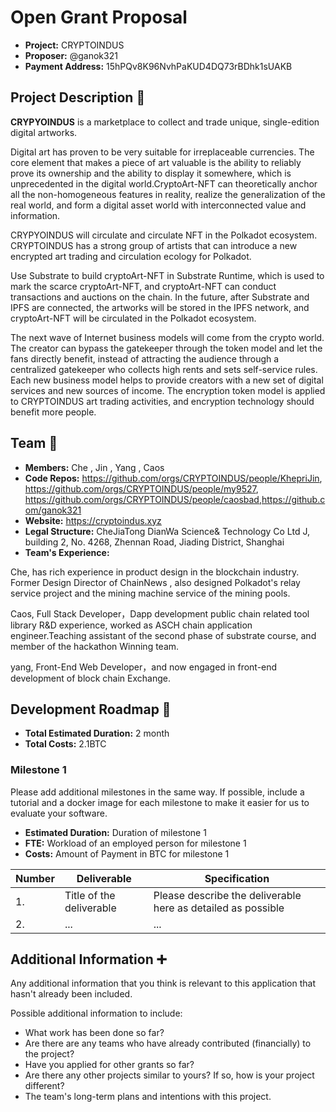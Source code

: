 # Open Grant Proposal

* **Project:** CRYPTOINDUS
* **Proposer:** @ganok321
* **Payment Address:** 15hPQv8K96NvhPaKUD4DQ73rBDhk1sUAKB

## Project Description :page_facing_up: 

**CRYPYOINDUS** is a marketplace to collect and trade unique, single-edition digital artworks.

Digital art has proven to be very suitable for irreplaceable currencies. The core element that makes a piece of art valuable is the ability to reliably prove its ownership and the ability to display it somewhere, which is unprecedented in the digital world.CryptoArt-NFT can theoretically anchor all the non-homogeneous features in reality, realize the generalization of the real world, and form a digital asset world with interconnected value and information.

CRYPYOINDUS will circulate and circulate NFT in the Polkadot ecosystem. CRYPTOINDUS has a strong group of artists that can introduce a new encrypted art trading and circulation ecology for Polkadot.

Use Substrate to build cryptoArt-NFT in Substrate Runtime, which is used to mark the scarce cryptoArt-NFT, and cryptoArt-NFT can conduct transactions and auctions on the chain. In the future, after Substrate and IPFS are connected, the artworks will be stored in the IPFS network, and cryptoArt-NFT will be circulated in the Polkadot ecosystem.

The next wave of Internet business models will come from the crypto world. The creator can bypass the gatekeeper through the token model and let the fans directly benefit, instead of attracting the audience through a centralized gatekeeper who collects high rents and sets self-service rules. Each new business model helps to provide creators with a new set of digital services and new sources of income. The encryption token model is applied to CRYPTOINDUS art trading activities, and encryption technology should benefit more people.

## Team :busts_in_silhouette:

* **Members:** Che , Jin , Yang , Caos
* **Code Repos:** https://github.com/orgs/CRYPTOINDUS/people/KhepriJin, https://github.com/orgs/CRYPTOINDUS/people/my9527, https://github.com/orgs/CRYPTOINDUS/people/caosbad,https://github.com/ganok321
* **Website:**	https://cryptoindus.xyz
* **Legal Structure:** CheJiaTong
DianWa Science& Technology Co Ltd 
J, building 2, No. 4268, Zhennan Road, Jiading District, Shanghai
* **Team's Experience:** 

Che, has rich experience in product design in the blockchain industry. Former Design Director of ChainNews ,  also designed Polkadot's relay service project and the mining machine service of the mining pools.

Caos, Full Stack Developer，Dapp development public chain related tool library R&D experience, worked as ASCH chain application engineer.Teaching assistant of the second phase of substrate course, and member of the hackathon Winning team.

yang, Front-End Web Developer，and now engaged in front-end development of block chain Exchange.

## Development Roadmap :nut_and_bolt: 

* **Total Estimated Duration:** 2 month
* **Total Costs:** 2.1BTC

### Milestone 1

Please add additional milestones in the same way. If possible, include a tutorial and a docker image for each milestone to make it easier for us to evaluate your software. 
* **Estimated Duration:** Duration of milestone 1 
* **FTE:**  Workload of an employed person for milestone 1
* **Costs:** Amount of Payment in BTC for milestone 1


| Number | Deliverable | Specification | 
| ------------- | ------------- | ------------- |
| 1. | Title of the deliverable | Please describe the deliverable here as detailed as possible |  
| 2.  | ... |...|  


## Additional Information :heavy_plus_sign: 
Any additional information that you think is relevant to this application that hasn't already been included.

Possible additional information to include:
* What work has been done so far?
* Are there are any teams who have already contributed (financially) to the project?
* Have you applied for other grants so far?
* Are there any other projects similar to yours? If so, how is your project different?
* The team's long-term plans and intentions with this project.
 
